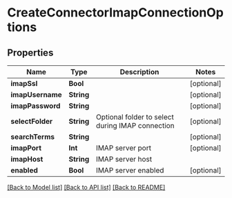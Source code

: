# CreateConnectorImapConnectionOptions

## Properties
Name | Type | Description | Notes
------------ | ------------- | ------------- | -------------
**imapSsl** | **Bool** |  | [optional] 
**imapUsername** | **String** |  | [optional] 
**imapPassword** | **String** |  | [optional] 
**selectFolder** | **String** | Optional folder to select during IMAP connection | [optional] 
**searchTerms** | **String** |  | [optional] 
**imapPort** | **Int** | IMAP server port | [optional] 
**imapHost** | **String** | IMAP server host | 
**enabled** | **Bool** | IMAP server enabled | [optional] 

[[Back to Model list]](../README#documentation-for-models) [[Back to API list]](../README#documentation-for-api-endpoints) [[Back to README]](../README)


